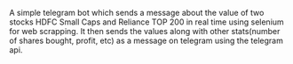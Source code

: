 A simple telegram bot which sends a message about the value of two stocks HDFC Small Caps and Reliance TOP 200 in real time using selenium for web scrapping. It then sends the values along with other stats(number of shares bought, profit, etc) as a message on telegram using the telegram api.
